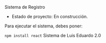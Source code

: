 <hi> Sistema de Registro</hi>

- Estado de proyecto: En construcción.

Para ejecutar el sistema, debes poner:

```npm install react```
Sistema de Luis Eduardo 2.0
